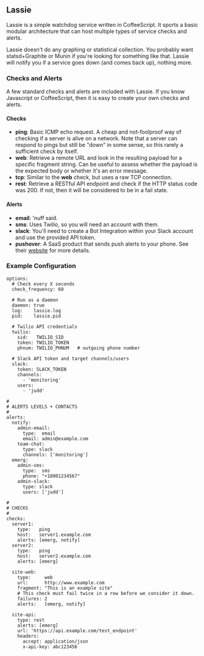 ## Lassie

Lassie is a simple watchdog service written in CoffeeScript. It sports a
basic modular architecture that can host multiple types of service checks
and alerts.

Lassie doesn't do any graphing or statistical collection. You probably
want statsd+Graphite or Munin if you're looking for something like that.
Lassie will notify you if a service goes down (and comes back up), nothing
more.


### Checks and Alerts

A few standard checks and alerts are included with Lassie. If you know
Javascript or CoffeeScript, then it is easy to create your own checks and
alerts.

#### Checks

- **ping**: Basic ICMP echo request. A cheap and not-foolproof way of
  checking if a server is alive on a network. Note that a server can
  respond to pings but still be "down" in some sense, so this rarely a
  sufficient check by itself.
- **web**: Retrieve a remote URL and look in the resulting payload for a
  specific fragment string. Can be useful to assess whether the payload is
  the expected body or whether it's an error message.
- **tcp**: Similar to the **web** check, but uses a raw TCP connection.
- **rest**: Retrieve a RESTful API endpoint and check if the HTTP status
  code was 200. If not, then it will be considered to be in a fail state.


#### Alerts

- **email**: 'nuff said.
- **sms**: Uses Twilio, so you will need an account with them.
- **slack**: You'll need to create a Bot Integration within your Slack
  account and use the provided API token.
- **pushover**: A SaaS product that sends push alerts to your phone. See
  their [website](https://pushover.net) for more details.


### Example Configuration

    options:
      # Check every X seconds
      check_frequency: 60

      # Run as a daemon
      daemon: true
      log:    lassie.log
      pid:    lassie.pid

      # Twilio API credentials
      twilio:
        sid:   TWILIO_SID
        token: TWILIO_TOKEN
        phnum: TWILIO_PHNUM   # outgoing phone number

      # Slack API token and target channels/users
      slack:
        token: SLACK_TOKEN
        channels:
          - 'monitoring'
        users:
          - 'judd'

    #
    # ALERTS LEVELS + CONTACTS
    #
    alerts:
      notify:
        admin-email:
          type:  email
          email: admin@example.com
        team-chat:
          type: slack
          channels: ['monitoring']
      emerg:
        admin-sms:
          type:  sms
          phone: "+18001234567"
        admin-slack:
          type: slack
          users: ['judd']

    #
    # CHECKS
    #
    checks:
      server1:
        type:   ping
        host:   server1.example.com
        alerts: [emerg, notify]
      server2:
        type:   ping
        host:   server2.example.com
        alerts: [emerg]

      site-web:
        type:     web
        url:      http://www.example.com
        fragment: "This is an example site"
        # This check must fail twice in a row before we consider it down.
        failures: 2
        alerts:   [emerg, notify]

      site-api:
        type: rest
        alerts: [emerg]
        url: 'https://api.example.com/test_endpoint'
        headers:
          accept: application/json
          x-api-key: abc123456
